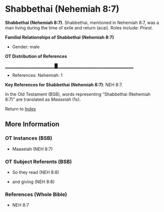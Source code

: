 # Shabbethai (Nehemiah 8:7)
**Shabbethai (Nehemiah 8:7)**. 
Shabbethai, mentioned in Nehemiah 8:7, was a man living during the time of exile and return (acai). 
Roles include: 
_Priest_. 




**Familial Relationships of Shabbethai (Nehemiah 8:7)**


* Gender: male


**OT Distribution of References**

▁▁▁▁▁▁▁▁▁▁▁▁▁▁▁█▁▁▁▁▁▁▁▁▁▁▁▁▁▁▁▁▁▁▁▁▁▁▁
* References: Nehemiah: 1



**Key References for Shabbethai (Nehemiah 8:7)**: 
NEH 8:7. 


In the Old Testament (BSB), words representing “Shabbethai (Nehemiah 8:7)” are translated as 
*Maaseiah* (1x). 




Return to [Index](00-Index.md)

## More Information

### OT Instances (BSB)

* Maaseiah (NEH 8:7)



### OT Subject Referents (BSB)

* So they read (NEH 8:8)

* and giving (NEH 8:8)



### References (Whole Bible)

* NEH 8:7



